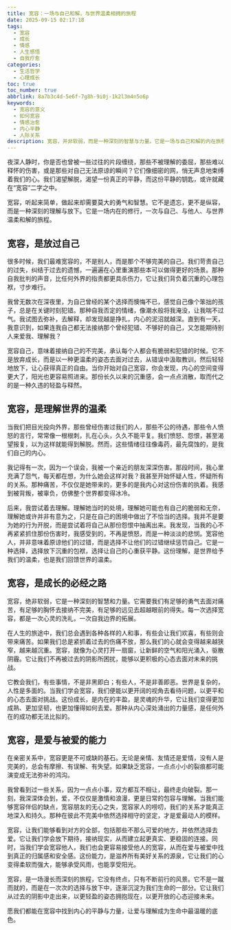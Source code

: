 ```yaml
---
title: 宽容：一场与自己和解，与世界温柔相拥的旅程
date: 2025-09-15 02:17:18
tags:
  - 宽容
  - 成长
  - 情感
  - 人生感悟
  - 自我疗愈
categories:
  - 生活哲学
  - 心理成长
toc: true
toc_number: true
abbrlink: 8a7b3c4d-5e6f-7g8h-9i0j-1k2l3m4n5o6p
keywords:
  - 宽容的意义
  - 如何宽容
  - 情感治愈
  - 内心平静
  - 人际关系
description: 宽容，并非软弱，而是一种深刻的智慧与力量。它是一场与自己和解的内在旅程，也是我们温柔理解世界的开始。这篇文章将带你走进宽容的深层含义，感受它如何疗愈过往的伤痛，滋养当下的心灵，并最终引领我们走向更广阔、更平静的人生境地。
---
```


夜深人静时，你是否也曾被一些过往的片段缠绕，那些不被理解的委屈，那些难以释怀的伤害，或是那些对自己无法原谅的瞬间？它们像细密的网，悄无声息地束缚着我们的心。我们渴望解脱，渴望一份真正的平静，而这份平静的钥匙，或许就藏在“宽容”二字之中。

宽容，听起来简单，做起来却需要莫大的勇气和智慧。它不是遗忘，更不是纵容，而是一种深刻的理解与放下。它是一场内在的修行，一次与自己、与他人、与世界温柔和解的旅程。

## 宽容，是放过自己

很多时候，我们最难宽容的，不是别人，而是那个不够完美的自己。我们苛责自己的过失，纠结于过去的遗憾，一遍遍在心里重演那些本可以做得更好的场景。那种自我批判的声音，比任何外界的指责都更具杀伤力，它让我们背负着沉重的心理包袱，寸步难行。

我曾无数次在深夜里，为自己曾经的某个选择而懊悔不已，感觉自己像个笨拙的孩子，总是在关键时刻犯错。那种自我否定的情绪，像潮水般将我淹没，让我喘不过气。我试图去弥补，去解释，却发现越是挣扎，内心的泥沼就越深。直到有一天，我意识到，如果连我自己都无法接纳那个曾经犯错、不够好的自己，又怎能期待别人来爱我、理解我？

宽容自己，意味着接纳自己的不完美，承认每个人都会有脆弱和犯错的时候。它不是放弃成长，而是以一种更温柔的姿态去面对过去，从错误中汲取教训，然后轻轻地放下，让心获得真正的自由。当你开始对自己宽容，你会发现，内心的空间变得更大了，阳光也更容易照进来。那份长久以来的沉重感，会一点点消散，取而代之的是一种久违的轻盈与释然。

## 宽容，是理解世界的温柔

当我们把目光投向外界，那些曾经伤害过我们的人，那些不公的待遇，那些令人愤怒的言行，常常像一根根刺，扎在心头，久久不能平复。我们愤怒、怨恨，甚至渴望报复，以为这样就能得到解脱。然而，这些情绪往往像毒药，最先腐蚀的，是我们自己的内心。

我记得有一次，因为一个误会，我被一个亲近的朋友深深伤害。那段时间，我心里充满了怨气，每天都在想，为什么她会这样对我？我甚至开始怀疑人性，怀疑所有的关系。那种痛苦，不仅仅是她带来的，更多的是我内心对这份伤害的执着。我感到被背叛，被辜负，仿佛整个世界都变得冰冷。

后来，我尝试着去理解。理解她当时的处境，理解她可能也有自己的脆弱和无奈，理解她或许并非有意为之，只是在自己的困境中做出了不恰当的选择。我并不是要为她的行为开脱，而是尝试着将自己从那份怨恨中抽离出来。我发现，当我的心不再紧紧抓住那份伤害时，我感受到的，不再是愤怒，而是一种淡淡的悲悯。宽容他人，并非意味着原谅他们的过错，而是选择不让他们的过错继续惩罚自己。它是一种选择，选择放下沉重的包袱，选择让自己的心重获平静。这份理解，是世界给予我们的温柔，也是我们回馈世界的温柔。

## 宽容，是成长的必经之路

宽容，绝非软弱，它是一种深刻的智慧和力量。它需要我们有足够的勇气去面对痛苦，有足够的胸怀去接纳不完美，有足够的远见去超越眼前的得失。每一次选择宽容，都是一次心灵的洗礼，一次自我边界的拓展。

在人生的旅途中，我们总会遇到各种各样的人和事，有些会让我们欢喜，有些则会带来痛苦。如果我们总是紧抓着过去的伤痛不放，那么我们的心就会变得越来越狭窄，越来越沉重。宽容，就像为心灵打开一扇窗，让新鲜的空气和阳光涌入，驱散阴霾。它让我们不再被过去的阴影所困扰，能够以更积极的心态去面对未来的挑战。

它教会我们，有些事情，不是非黑即白；有些人，不是非善即恶。世界是复杂的，人性是多面的。当我们学会宽容，我们便能以更开阔的视角去看待问题，以更平和的心态去面对挑战。这份成长，是内在的丰盈，是灵魂的升华，它让我们变得更加成熟、更加坚韧，也更加懂得如何去爱。那种从内心深处涌出的力量感，是任何外在的成功都无法比拟的。

## 宽容，是爱与被爱的能力

在亲密关系中，宽容更是不可或缺的基石。无论是亲情、友情还是爱情，没有人是完美的，总会有摩擦、有误解、有失望。如果缺乏宽容，一点点小小的裂痕都可能演变成无法弥补的鸿沟。

我曾看到过一些关系，因为一点点小事，双方都互不相让，最终走向破裂。那一刻，我深深体会到，爱，不仅仅是激情和浪漫，更是日常的包容与理解。当我们能够宽容伴侣的缺点，宽容朋友的无心之失，宽容家人的唠叨，我们的关系才能真正地深入和持久。那种在彼此不完美中依然选择相守的坚定，才是爱最动人的模样。

宽容，让我们能够看到对方的全部，包括那些不那么可爱的地方，并依然选择去爱。它让我们学会放下期待，接纳现实，从而建立起更真实、更稳固的连接。同时，当我们学会宽容他人，我们也会更容易接受他人的宽容，从而在爱与被爱中找到真正的归属感和安全感。这份能力，是滋养所有美好关系的源泉，它让我们的心变得柔软而强大，能够承受风雨，也能享受阳光。

宽容，是一场漫长而深刻的旅程，它没有终点，只有不断前行的风景。它不是一蹴而就的，而是在一次次的选择与放下中，逐渐沉淀为我们生命的一部分。它让我们从过去的阴影中走出来，以更轻盈的姿态拥抱现在，以更开放的心态迎接未来。

愿我们都能在宽容中找到内心的平静与力量，让爱与理解成为生命中最温暖的底色。